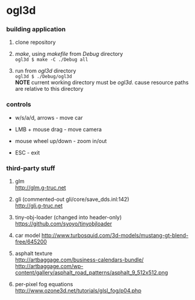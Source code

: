 ogl3d
=====

### building application

1. clone repository

1. *make*, using *makefile* from *Debug* directory  
   `ogl3d $ make -C ./Debug all`
   
1. run from *ogl3d* directory  
   `ogl3d $ ./Debug/ogl3d`   
   **NOTE** current working directory must be *ogl3d*. cause resource paths are relative to this directory

### controls

* w/s/a/d, arrows - move car

* LMB + mouse drag - move camera

* mouse wheel up/down - zoom in/out

* ESC - exit

### third-party stuff

1. glm  
   http://glm.g-truc.net
   
1. gli (commented-out gli/core/save_dds.inl:142)  
   http://gli.g-truc.net
   
1. tiny-obj-loader (changed into header-only)  
   https://github.com/syoyo/tinyobjloader
   
1. car model 
   http://www.turbosquid.com/3d-models/mustang-gt-blend-free/645200
   
1. asphalt texture  
   http://artbaggage.com/business-calendars-bundle/  
   http://artbaggage.com/wp-content/gallery/asphalt_road_patterns/asphalt_9_512x512.png
   
1. per-pixel fog equations  
   http://www.ozone3d.net/tutorials/glsl_fog/p04.php

   

